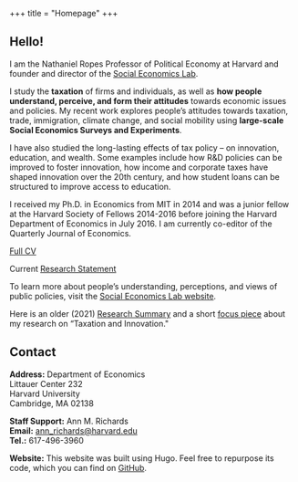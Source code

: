 +++
title = "Homepage"
+++

## Hello!

I am the Nathaniel Ropes Professor of Political Economy at Harvard and founder and director of the [Social Economics Lab](http://socialeconomicslab.org/).

I study the **taxation** of firms and individuals, as well as **how people understand, perceive, and form their attitudes** towards economic issues and policies. My recent work explores people’s attitudes towards taxation, trade, immigration, climate change, and social mobility using **large-scale Social Economics Surveys and Experiments**. 

I have also studied the long-lasting effects of tax policy – on innovation, education, and wealth. Some examples include how R&D policies can be improved to foster innovation, how income and corporate taxes have shaped innovation over the 20th century, and how student loans can be structured to improve access to education. 

I received my Ph.D. in Economics from MIT in 2014 and was a junior fellow at the Harvard Society of Fellows 2014-2016 before joining the Harvard Department of Economics in July 2016. I am currently co-editor of the Quarterly Journal of Economics.

[Full CV](https://scholar.harvard.edu/sites/scholar.harvard.edu/files/stantcheva/files/cv_sstantcheva_apr2025.pdf)

Current [Research Statement](https://scholar.harvard.edu/sites/scholar.harvard.edu/files/stantcheva/files/ss_research_statement.pdf)

To learn more about people’s understanding, perceptions, and views of public policies, visit the [Social Economics Lab website](http://socialeconomicslab.org/). 

Here is an older (2021) [Research Summary](https://scholar.harvard.edu/files/stantcheva/files/econ_dynamic_2104.pdf) and a short [focus piece](https://www.nber.org/reporter/2018number3/taxation-and-innovation) about my research on “Taxation and Innovation."


## Contact

**Address:** 
Department of Economics  
Littauer Center 232  
Harvard University  
Cambridge, MA  02138  

**Staff Support:** Ann M. Richards     
**Email:** ann_richards@harvard.edu      
**Tel.:** 617-496-3960  


**Website:** This website was built using Hugo. Feel free to repurpose its code, which you can find on [GitHub](https://github.com/cschesch/stefanie-stantcheva).
